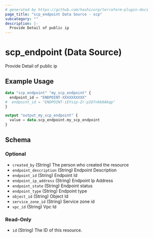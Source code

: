 ```yaml
---
# generated by https://github.com/hashicorp/terraform-plugin-docs
page_title: "scp_endpoint Data Source - scp"
subcategory: ""
description: |-
  Provide Detail of public ip
---
```


# scp_endpoint (Data Source)

Provide Detail of public ip

## Example Usage

```terraform
data "scp_endpoint" "my_scp_endpoint" {
  endpoint_id = "ENDPOINT-XXXXXXXXXX"
#  endpoint_id = "ENDPOINT-iEYsip-Zr-pID7nkb0Abqp"
}

output "output_my_scp_endpoint" {
  value = data.scp_endpoint.my_scp_endpoint
}
```

<!-- schema generated by tfplugindocs -->
## Schema

### Optional

- `created_by` (String) The person who created the resource
- `endpoint_description` (String) Endpoint Description
- `endpoint_id` (String) Endpoint Id
- `endpoint_ip_address` (String) Endpoint Ip Address
- `endpoint_state` (String) Endpoint status
- `endpoint_type` (String) Endpoint type
- `object_id` (String) Object Id
- `service_zone_id` (String) Service zone id
- `vpc_id` (String) Vpc Id

### Read-Only

- `id` (String) The ID of this resource.


